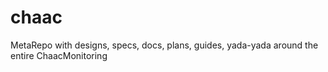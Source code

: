chaac
=====

MetaRepo with designs, specs, docs, plans, guides, yada-yada around the entire ChaacMonitoring
